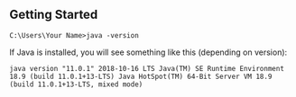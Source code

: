## Getting Started

`C:\Users\Your Name>java -version`

If Java is installed, you will see something like this (depending on version):

`java version "11.0.1" 2018-10-16 LTS
Java(TM) SE Runtime Environment 18.9 (build 11.0.1+13-LTS)
Java HotSpot(TM) 64-Bit Server VM 18.9 (build 11.0.1+13-LTS, mixed mode)`

